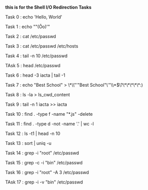 **this is for the Shell I/O Redirection Tasks**

Task 0 : echo 'Hello, World'

Task 1 : echo "\"(Ôo)'"

Task 2 : cat /etc/passwd

Task 3 : cat /etc/passwd /etc/hosts                                                                                                                    

Task 4 : tail -n 10 /etc/passwd

TAsk 5 : head /etc/passwd

Task 6 : head -3 iacta | tail -1

Task 7 : echo "Best School" > \\\*\\\\"'\"Best School\"\\'"\\\\\*\$\\\?\\\*\\\*\\\*\\\*\\\*\:\)

Task 8 : ls -la > ls_cwd_content

Task 9 : tail -n 1 iacta >> iacta

Task 10 : find . -type f -name "*.js" -delete

Task 11 : find . -type d -not -name '.' | wc -l

Task 12 : ls -t1 | head -n 10

Task 13 : sort | uniq -u

Task 14 : grep -i "root" /etc/passwd

Task 15 : grep -c -i "bin" /etc/passwd

Task 16 : grep -i "root" -A 3 /etc/passwd

TAsk 17 : grep -i -v "bin" /etc/passwd
